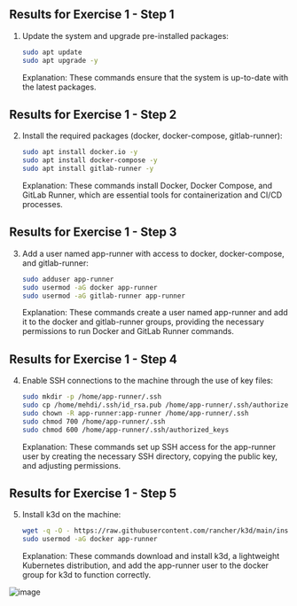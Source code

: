 ## Results for Exercise 1 - Step 1

1. Update the system and upgrade pre-installed packages:

    ```bash  
    sudo apt update
    sudo apt upgrade -y 
    ```

    Explanation: These commands ensure that the system is up-to-date with the latest packages.

## Results for Exercise 1 - Step 2

2. Install the required packages (docker, docker-compose, gitlab-runner):

    ```bash
    sudo apt install docker.io -y
    sudo apt install docker-compose -y
    sudo apt install gitlab-runner -y
    ```

    Explanation: These commands install Docker, Docker Compose, and GitLab Runner, which are essential tools for containerization and CI/CD processes.

## Results for Exercise 1 - Step 3

3. Add a user named app-runner with access to docker, docker-compose, and gitlab-runner:

    ```bash
    sudo adduser app-runner
    sudo usermod -aG docker app-runner
    sudo usermod -aG gitlab-runner app-runner
    ```

    Explanation: These commands create a user named app-runner and add it to the docker and gitlab-runner groups, providing the necessary permissions to run Docker and GitLab Runner commands.

## Results for Exercise 1 - Step 4

4. Enable SSH connections to the machine through the use of key files:

    ```bash
    sudo mkdir -p /home/app-runner/.ssh
    sudo cp /home/mehdi/.ssh/id_rsa.pub /home/app-runner/.ssh/authorized_keys
    sudo chown -R app-runner:app-runner /home/app-runner/.ssh
    sudo chmod 700 /home/app-runner/.ssh
    sudo chmod 600 /home/app-runner/.ssh/authorized_keys
    ```

    Explanation: These commands set up SSH access for the app-runner user by creating the necessary SSH directory, copying the public key, and adjusting permissions.

## Results for Exercise 1 - Step 5

5. Install k3d on the machine:

    ```bash
    wget -q -O - https://raw.githubusercontent.com/rancher/k3d/main/install.sh | bash
    sudo usermod -aG docker app-runner
    ```

    Explanation: These commands download and install k3d, a lightweight Kubernetes distribution, and add the app-runner user to the docker group for k3d to function correctly.

![image](/home/mehdi/O1.png)
